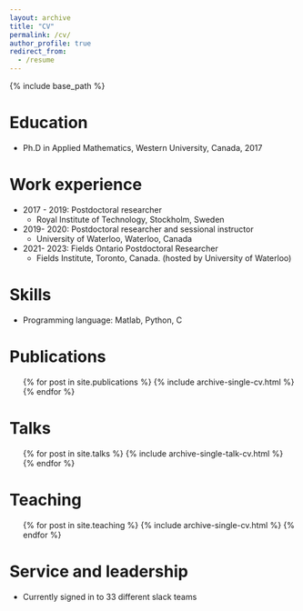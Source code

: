 ```yaml
---
layout: archive
title: "CV"
permalink: /cv/
author_profile: true
redirect_from:
  - /resume
---
```


{% include base_path %}

Education
======
<!-- * B.S. in GitHub, GitHub University, 2012 -->
<!-- * M.S. in Jekyll, GitHub University, 2014 -->
* Ph.D in Applied Mathematics, Western University, Canada, 2017

Work experience
======
* 2017 - 2019: Postdoctoral researcher
  * Royal Institute of Technology, Stockholm, Sweden
* 2019- 2020: Postdoctoral researcher and sessional instructor
  * University of Waterloo, Waterloo, Canada
* 2021- 2023: Fields Ontario Postdoctoral Researcher
  * Fields Institute, Toronto, Canada. (hosted by University of Waterloo)
  
Skills
======
* Programming language: Matlab, Python, C

Publications
======
  <ul>{% for post in site.publications %}
    {% include archive-single-cv.html %}
  {% endfor %}</ul>
  
Talks
======
  <ul>{% for post in site.talks %}
    {% include archive-single-talk-cv.html %}
  {% endfor %}</ul>
  
Teaching
======
  <ul>{% for post in site.teaching %}
    {% include archive-single-cv.html %}
  {% endfor %}</ul>
  
Service and leadership
======
* Currently signed in to 33 different slack teams

